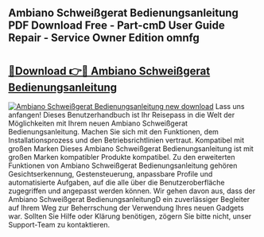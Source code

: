 ## Ambiano Schweißgerat Bedienungsanleitung PDF Download Free - Part-cmD User Guide Repair - Service Owner Edition omnfg

# <h2><a href="http://df3c6m.blite.top/?on=Ambiano+Schwei%c3%9fgerat+Bedienungsanleitung">🔗Download 👉🔴 Ambiano Schweißgerat Bedienungsanleitung</a></h2>

[![Ambiano Schweißgerat Bedienungsanleitung new download](https://i.imgur.com/lujVjoI.png)](http://df3c6m.blite.top/?on=Ambiano+Schwei%c3%9fgerat+Bedienungsanleitung)
Lass uns anfangen! Dieses Benutzerhandbuch ist Ihr Reisepass in die Welt der Möglichkeiten mit Ihrem neuen Ambiano Schweißgerat Bedienungsanleitung. Machen Sie sich mit den Funktionen, dem Installationsprozess und den Betriebsrichtlinien vertraut. Kompatibel mit großen Marken Dieses Ambiano Schweißgerat Bedienungsanleitung ist mit großen Marken kompatibler Produkte kompatibel. Zu den erweiterten Funktionen von Ambiano Schweißgerat Bedienungsanleitung gehören Gesichtserkennung, Gestensteuerung, anpassbare Profile und automatisierte Aufgaben, auf die alle über die Benutzeroberfläche zugegriffen und angepasst werden können. Wir gehen davon aus, dass der Ambiano Schweißgerat BedienungsanleitungD ein zuverlässiger Begleiter auf Ihrem Weg zur Beherrschung der Verwendung Ihres neuen Gadgets war. Sollten Sie Hilfe oder Klärung benötigen, zögern Sie bitte nicht, unser Support-Team zu kontaktieren.
